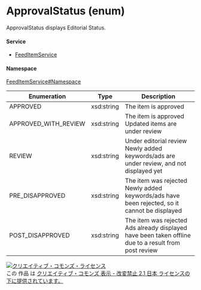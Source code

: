 

# ApprovalStatus (enum)

ApprovalStatus displays Editorial Status.

#### Service

+ [FeedItemService](../../services/FeedItemService.md)

#### Namespace

[FeedItemService#Namespace](../../services/FeedItemService.md#namespace)

| Enumeration  |       Type       |          Description          |
| ------------ | ---------------- | ----------------------------- |
| APPROVED | xsd:string | The item is approved |
| APPROVED_WITH_REVIEW | xsd:string | The item is approved<br/>Updated items are under review |
| REVIEW | xsd:string | Under editorial review<br/>Newly added keywords/ads are under review, and not displayed yet |
| PRE_DISAPPROVED | xsd:string | The item was rejected<br/>Newly added keywords/ads have been rejected, so it cannot be displayed |
| POST_DISAPPROVED | xsd:string | The item was rejected<br/>Ads already displayed have been taken offline due to a result from post review |

<a rel="license" href="http://creativecommons.org/licenses/by-nd/2.1/jp/"><img alt="クリエイティブ・コモンズ・ライセンス" style="border-width:0" src="https://i.creativecommons.org/l/by-nd/2.1/jp/88x31.png" /></a><br />この 作品 は <a rel="license" href="http://creativecommons.org/licenses/by-nd/2.1/jp/">クリエイティブ・コモンズ 表示 - 改変禁止 2.1 日本 ライセンスの下に提供されています。</a>

